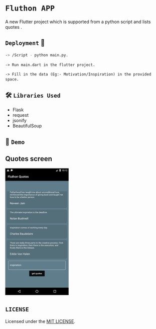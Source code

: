 # `Fluthon APP`

 A new Flutter project which is supported from a python script and lists quotes .


## `Deployment`  📲

```bash
-> /Script - python main.py.

```
```
-> Run main.dart in the flutter project.
```
```
-> Fill in the data (Eg:- Motivation/Inspiration) in the provided space.
```

## 🛠 `Libraries Used`

- Flask
- request
- jsonify
- BeautifulSoup

## 📱 `Demo `

<h2 align= "left"><b>Quotes screen</b></h2>
<p align="left">
  
  <img width=40% src="Assets/i1.png"> &ensp;

## `LICENSE`

Licensed under the [MIT LICENSE](LICENSE).

